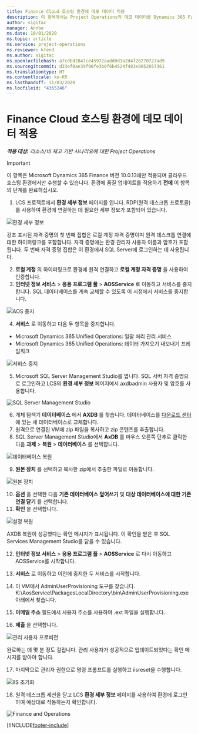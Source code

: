 ```yaml
---
title: Finance Cloud 호스팅 환경에 데모 데이터 적용
description: 이 항목에서는 Project Operations의 데모 데이터를 Dynamics 365 Finance 클라우드 호스팅 환경에 적용하는 방법을 설명합니다.
author: sigitac
manager: Annbe
ms.date: 10/01/2020
ms.topic: article
ms.service: project-operations
ms.reviewer: kfend
ms.author: sigitac
ms.openlocfilehash: a7cdbd2847ce45972aadd0d1a2d4f26270727ad9
ms.sourcegitcommit: d33ef0ae39f90fe3b0f6b4524f483e8052057361
ms.translationtype: HT
ms.contentlocale: ko-KR
ms.lasthandoff: 11/03/2020
ms.locfileid: "4365246"
---
```

# <a name="apply-demo-data-to-a-finance-cloud-hosted-environment"></a>Finance Cloud 호스팅 환경에 데모 데이터 적용

_**적용 대상:** 리소스/비 재고 기반 시나리오에 대한 Project Operations_

> [!IMPORTANT]
> 이 항목은 Microsoft Dynamics 365 Finance 버전 10.0.13에만 적용되며 클라우드 호스팅 환경에서만 수행할 수 있습니다. 환경에 품질 업데이트를 적용하기 **전에** 이 항목의 단계를 완료하십시오.

1. LCS 프로젝트에서 **환경 세부 정보** 페이지를 엽니다. RDP(원격 데스크톱 프로토콜)를 사용하여 환경에 연결하는 데 필요한 세부 정보가 포함되어 있습니다.

![ 환경 세부 정보](./media/1EnvironmentDetails.png)

강조 표시된 자격 증명의 첫 번째 집합은 로컬 계정 자격 증명이며 원격 데스크톱 연결에 대한 하이퍼링크를 포함합니다. 자격 증명에는 환경 관리자 사용자 이름과 암호가 포함됩니다. 두 번째 자격 증명 집합은 이 환경에서 SQL Server에 로그인하는 데 사용됩니다.

2. **로컬 계정** 의 하이퍼링크로 환경에 원격 연결하고 **로컬 계정 자격 증명** 을 사용하여 인증합니다.
3. **인터넷 정보 서비스** > **응용 프로그램 풀** > **AOSService** 로 이동하고 서비스를 중지합니다. SQL 데이터베이스를 계속 교체할 수 있도록 이 시점에서 서비스를 중지합니다.

![AOS 중지](./media/2StopAOS.png)

4. **서비스** 로 이동하고 다음 두 항목을 중지합니다.

- Microsoft Dynamics 365 Unified Operations: 일괄 처리 관리 서비스
- Microsoft Dynamics 365 Unified Operations: 데이터 가져오기 내보내기 프레임워크

![서비스 중지](./media/3StopServices.png)

5. Microsoft SQL Server Management Studio를 엽니다. SQL 서버 자격 증명으로 로그인하고 LCS의 **환경 세부 정보** 페이지에서 axdbadmin 사용자 및 암호를 사용합니다.

![SQL Server Management Studio](./media/4SSMS.png)

6. 개체 탐색기 **데이터베이스** 에서 **AXDB** 를 찾습니다. 데이터베이스를 [다운로드 센터](https://download.microsoft.com/download/1/a/3/1a314bd2-b082-4a87-abdc-1ba26c92b63d/ProjOpsDemoDataFOGARelease.zip)에 있는 새 데이터베이스로 교체합니다. 
7. 원격으로 연결된 VM에 zip 파일을 복사하고 zip 콘텐츠를 추출합니다.
8. SQL Server Management Studio에서 **AxDB** 를 마우스 오른쪽 단추로 클릭한 다음 **과제** > **복원** > **데이터베이스** 를 선택합니다.

![데이터베이스 복원](./media/5RestoreDatabase.png)

9. **원본 장치** 를 선택하고 복사한 zip에서 추출한 파일로 이동합니다.

![원본 장치](./media/6SourceDevice.png)

10. **옵션** 을 선택한 다음 **기존 데이터베이스 덮어쓰기** 및 **대상 데이터베이스에 대한 기존 연결 닫기** 를 선택합니다. 
11. **확인** 을 선택합니다.

![설정 복원](./media/7RestoreSetting.png)

AXDB 복원이 성공했다는 확인 메시지가 표시됩니다. 이 확인을 받은 후 SQL Services Management Studio를 닫을 수 있습니다.

12. **인터넷 정보 서비스** > **응용 프로그램 풀** > **AOSService** 로 다시 이동하고 AOSService를 시작합니다.
13. **서비스** 로 이동하고 이전에 중지한 두 서비스를 시작합니다.

14. 이 VM에서 AdminUserProvisioning 도구를 찾습니다. K:\AosService\PackagesLocalDirectory\bin\AdminUserProvisioning.exe 아래에서 찾습니다.
15. **이메일 주소** 필드에서 사용자 주소를 사용하여 .ext 파일을 실행합니다. 
16. **제출** 을 선택합니다.

![관리 사용자 프로비전](./media/8AdminUserProvisioning.png)

완료하는 데 몇 분 정도 걸립니다. 관리 사용자가 성공적으로 업데이트되었다는 확인 메시지를 받아야 합니다.

17. 마지막으로 관리자 권한으로 명령 프롬프트를 실행하고 iisreset을 수행합니다.

![IIS 초기화](./media/9IISReset.png)

18. 원격 데스크톱 세션을 닫고 LCS **환경 세부 정보** 페이지를 사용하여 환경에 로그인하여 예상대로 작동하는지 확인합니다.

![Finance and Operations](./media/10FinanceAndOperations.png)


[!INCLUDE[footer-include](../includes/footer-banner.md)]